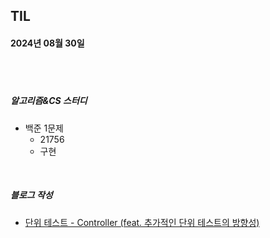 ## TIL
#### 2024년 08월 30일

<br>
<br>

##### 알고리즘&CS 스터디
- 백준 1문제
    - 21756
    - 구현

<br>

##### 블로그 작성
- [단위 테스트 - Controller (feat. 추가적인 단위 테스트의 방향성)](https://wbsf.tistory.com/entry/%EB%8B%A8%EC%9C%84-%ED%85%8C%EC%8A%A4%ED%8A%B8-Controller-feat-%EC%B6%94%EA%B0%80%EC%A0%81%EC%9D%B8-%EB%8B%A8%EC%9C%84-%ED%85%8C%EC%8A%A4%ED%8A%B8%EC%9D%98-%EB%B0%A9%ED%96%A5%EC%84%B1)

<br>


